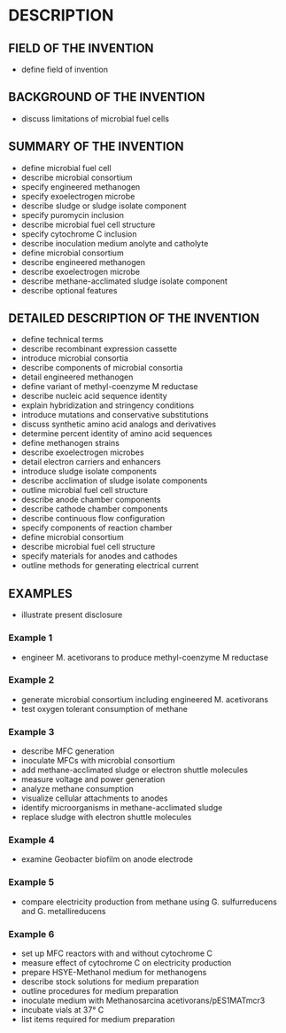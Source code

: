 # DESCRIPTION

## FIELD OF THE INVENTION

- define field of invention

## BACKGROUND OF THE INVENTION

- discuss limitations of microbial fuel cells

## SUMMARY OF THE INVENTION

- define microbial fuel cell
- describe microbial consortium
- specify engineered methanogen
- specify exoelectrogen microbe
- describe sludge or sludge isolate component
- specify puromycin inclusion
- describe microbial fuel cell structure
- specify cytochrome C inclusion
- describe inoculation medium anolyte and catholyte
- define microbial consortium
- describe engineered methanogen
- describe exoelectrogen microbe
- describe methane-acclimated sludge isolate component
- describe optional features

## DETAILED DESCRIPTION OF THE INVENTION

- define technical terms
- describe recombinant expression cassette
- introduce microbial consortia
- describe components of microbial consortia
- detail engineered methanogen
- define variant of methyl-coenzyme M reductase
- describe nucleic acid sequence identity
- explain hybridization and stringency conditions
- introduce mutations and conservative substitutions
- discuss synthetic amino acid analogs and derivatives
- determine percent identity of amino acid sequences
- define methanogen strains
- describe exoelectrogen microbes
- detail electron carriers and enhancers
- introduce sludge isolate components
- describe acclimation of sludge isolate components
- outline microbial fuel cell structure
- describe anode chamber components
- describe cathode chamber components
- describe continuous flow configuration
- specify components of reaction chamber
- define microbial consortium
- describe microbial fuel cell structure
- specify materials for anodes and cathodes
- outline methods for generating electrical current

## EXAMPLES

- illustrate present disclosure

### Example 1

- engineer M. acetivorans to produce methyl-coenzyme M reductase

### Example 2

- generate microbial consortium including engineered M. acetivorans
- test oxygen tolerant consumption of methane

### Example 3

- describe MFC generation
- inoculate MFCs with microbial consortium
- add methane-acclimated sludge or electron shuttle molecules
- measure voltage and power generation
- analyze methane consumption
- visualize cellular attachments to anodes
- identify microorganisms in methane-acclimated sludge
- replace sludge with electron shuttle molecules

### Example 4

- examine Geobacter biofilm on anode electrode

### Example 5

- compare electricity production from methane using G. sulfurreducens and G. metallireducens

### Example 6

- set up MFC reactors with and without cytochrome C
- measure effect of cytochrome C on electricity production
- prepare HSYE-Methanol medium for methanogens
- describe stock solutions for medium preparation
- outline procedures for medium preparation
- inoculate medium with Methanosarcina acetivorans/pES1MATmcr3
- incubate vials at 37° C
- list items required for medium preparation

